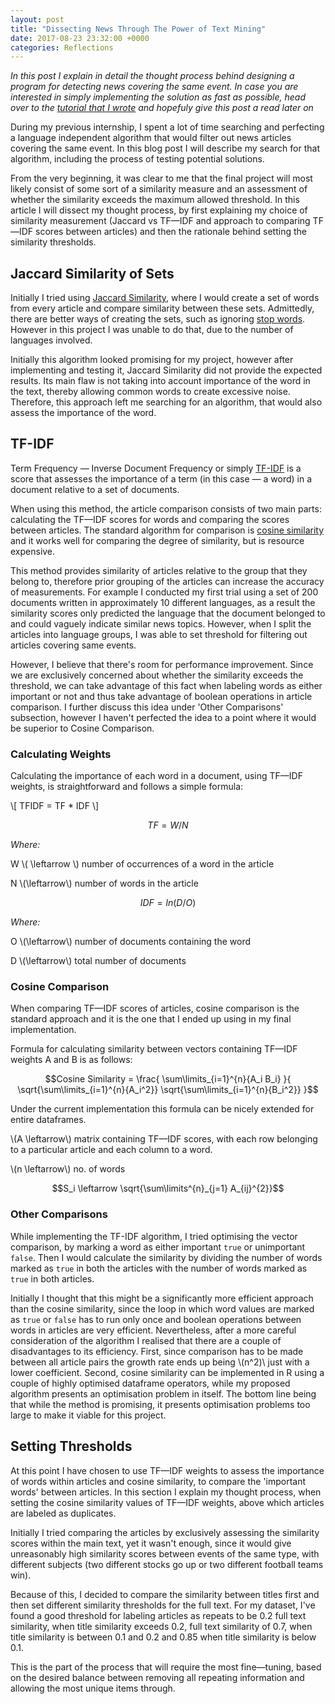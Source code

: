 ```yaml
---
layout: post
title: "Dissecting News Through The Power of Text Mining"
date: 2017-08-23 23:32:00 +0000
categories: Reflections
---
```


_In this post I explain in detail the thought process behind designing a program for detecting news covering the same event. In case you are interested in simply implementing the solution as fast as possible, head over to the [tutorial that I wrote](https://arminbagrat.com/NewsSimilarityTutorial/) and hopefuly give this post a read later on_

During my previous internship, I spent a lot of time searching and
perfecting a language independent algorithm that would filter out news
articles covering the same event. In this blog post I will describe my
search for that algorithm, including the process of testing potential
solutions.

From the very beginning, it was clear to me that the final project will
most likely consist of some sort of a similarity measure and an
assessment of whether the similarity exceeds the maximum allowed
threshold. In this article I will dissect my thought process, by first
explaining my choice of similarity measurement (Jaccard vs TF—IDF and
approach to comparing TF—IDF scores between articles) and then the
rationale behind setting the similarity thresholds.

Jaccard Similarity of Sets
--------------------------

Initially I tried using [Jaccard
Similarity](http://infolab.stanford.edu/~ullman/mmds/ch3.pdf), where I
would create a set of words from every article and compare similarity
between these sets. Admittedly, there are better ways of creating the
sets, such as ignoring [stop
words](https://www.researchgate.net/publication/273127322_Preprocessing_Techniques_for_Text_Mining).
However in this project I was unable to do that, due to the number of
languages involved.

Initially this algorithm looked promising for my project, however after
implementing and testing it, Jaccard Similarity did not provide the
expected results. Its main flaw is not taking into account importance of
the word in the text, thereby allowing common words to create excessive
noise. Therefore, this approach left me searching for an algorithm, that
would also assess the importance of the word.

TF-IDF
------

Term Frequency — Inverse Document Frequency or simply
[TF-IDF](http://blog.christianperone.com/2011/09/machine-learning-text-feature-extraction-tf-idf-part-i/)
is a score that assesses the importance of a term (in this case — a
word) in a document relative to a set of documents.

When using this method, the article comparison consists of two main
parts: calculating the TF—IDF scores for words and comparing the scores
between articles. The standard algorithm for comparison is [cosine
similarity](https://brenocon.com/blog/2012/03/cosine-similarity-pearson-correlation-and-ols-coefficients/)
and it works well for comparing the degree of similarity, but is
resource expensive.

This method provides similarity of articles relative to the group that
they belong to, therefore prior grouping of the articles can increase
the accuracy of measurements. For example I conducted my first trial
using a set of 200 documents written in approximately 10 different
languages, as a result the similarity scores only predicted the language
that the document belonged to and could vaguely indicate similar news
topics. However, when I split the articles into language groups, I was
able to set threshold for filtering out articles covering same events.

However, I believe that there's room for performance improvement. Since
we are exclusively concerned about whether the similarity exceeds the
threshold, we can take advantage of this fact when labeling words as
either important or not and thus take advantage of boolean operations in
article comparison. I further discuss this idea under 'Other
Comparisons' subsection, however I haven't perfected the idea to a point
where it would be superior to Cosine Comparison.

### Calculating Weights

Calculating the importance of each word in a document, using TF—IDF
weights, is straightforward and follows a simple formula:

\\[ TFIDF = TF * IDF \\]

$$TF = W / N$$

*Where:*

W \\( \leftarrow \\) number of occurrences of a word in the article

N \\(\leftarrow\\) number of words in the article

$$IDF = ln(D/O)$$

*Where:*

O \\(\leftarrow\\) number of documents containing the word

D \\(\leftarrow\\) total number of documents

### Cosine Comparison

When comparing TF—IDF scores of articles, cosine comparison is the
standard approach and it is the one that I ended up using in my final
implementation.

Formula for calculating similarity between vectors containing TF—IDF
weights A and B is as follows:

$$Cosine Similarity = \frac{ \sum\limits_{i=1}^{n}{A_i B_i} }{ \sqrt{\sum\limits_{i=1}^{n}{A_i^2}} \sqrt{\sum\limits_{i=1}^{n}{B_i^2}} }$$

Under the current implementation this formula can be nicely extended for
entire dataframes.

\\(A \leftarrow\\) matrix containing TF—IDF scores, with each row belonging
to a particular article and each column to a word.

\\(n \leftarrow\\) no. of words

$$S_i \leftarrow \sqrt{\sum\limits^{n}_{j=1} A_{ij}^{2}}$$

### Other Comparisons

While implementing the TF-IDF algorithm, I tried optimising the vector
comparison, by marking a word as either important `true` or unimportant
`false`. Then I would calculate the similarity by dividing the number of
words marked as `true` in both the articles with the number of words
marked as `true` in both articles.

Initially I thought that this might be a significantly more efficient
approach than the cosine similarity, since the loop in which word values
are marked as `true` or `false` has to run only once and boolean
operations between words in articles are very efficient. Nevertheless,
after a more careful consideration of the algorithm I realised that
there are a couple of disadvantages to its efficiency. First, since
comparison has to be made between all article pairs the growth rate ends
up being \\(n^2)\\ just with a lower coefficient. Second, cosine similarity
can be implemented in R using a couple of highly optimised dataframe
operators, while my proposed algorithm presents an optimisation problem
in itself. The bottom line being that while the method is promising, it
presents optimisation problems too large to make it viable for this
project.

Setting Thresholds
------------------

At this point I have chosen to use TF—IDF weights to assess the
importance of words within articles and cosine similarity, to compare
the 'important words' between articles. In this section I explain my
thought process, when setting the cosine similarity values of TF—IDF
weights, above which articles are labeled as duplicates.

Initially I tried comparing the articles by exclusively assessing the
similarity scores within the main text, yet it wasn't enough, since it
would give unreasonably high similarity scores between events of the
same type, with different subjects (two different stocks go up or two
different football teams win).

Because of this, I decided to compare the similarity between titles
first and then set different similarity thresholds for the full text.
For my dataset, I've found a good threshold for labeling articles as
repeats to be 0.2 full text similarity, when title similarity exceeds
0.2, full text similarity of 0.7, when title similarity is between 0.1
and 0.2 and 0.85 when title similarity is below 0.1.

This is the part of the process that will require the most fine—tuning,
based on the desired balance between removing all repeating information
and allowing the most unique items through.
